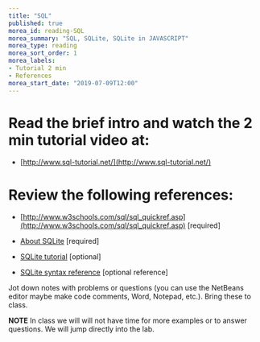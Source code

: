 ```yaml
---
title: "SQL"
published: true
morea_id: reading-SQL
morea_summary: "SQL, SQLite, SQLite in JAVASCRIPT"
morea_type: reading
morea_sort_order: 1
morea_labels:
- Tutorial 2 min
- References
morea_start_date: "2019-07-09T12:00"
---
```


# Read the brief intro and watch the 2 min tutorial video at: 

 - [http://www.sql-tutorial.net/](http://www.sql-tutorial.net/)

# Review the following references:

 - [http://www.w3schools.com/sql/sql_quickref.asp](http://www.w3schools.com/sql/sql_quickref.asp) [required]

 - [About SQLite](https://www.sqlite.org/about.html) [required]
 
 - [SQLite tutorial](http://www.tutorialspoint.com/sqlite/sqlite_php.htm) [optional]

 - [SQLite syntax reference](https://www.sqlite.org/lang.html) [optional reference]
 
Jot down notes with problems or questions (you can use the NetBeans editor maybe make code comments, Word, Notepad, etc.). Bring these to class.

**NOTE** In class we will will not have time for more examples or to answer questions. We will jump directly into the lab.